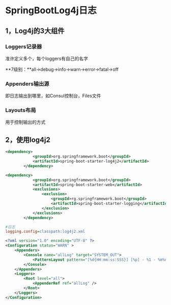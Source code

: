 # SpringBootLog4j日志

## 1，Log4j的3大组件

### Loggers记录器

准许定义多个，每个loggers有自己的名字

**7级别：**all->debug->info->warn->error->fatal->off 

### Appenders输出源

即日志输出到哪里，如Consul控制台，Files文件

### Layouts布局

用于控制输出的方式

## 2，使用log4j2

```xml
<dependency>
            <groupId>org.springframework.boot</groupId>
            <artifactId>spring-boot-starter-log4j2</artifactId>
        </dependency>

<dependency>
            <groupId>org.springframework.boot</groupId>
            <artifactId>spring-boot-starter-web</artifactId>
            <exclusions>
                <exclusion>
                    <groupId>rg.springframework.boot</groupId>
                    <artifactId>spring-boot-starter-logging</artifactId>
                </exclusion>
            </exclusions>
        </dependency>
```

```ini
#日志
logging.config=classpath:log4j2.xml
```



```xml
<?xml version="1.0" encoding="UTF-8" ?>
<Configuration status="WARN" >
    <Appenders>
        <Console name="allLog" target="SYSTEM_OUT">
            <PatternLayout pattern="[%d{HH:mm:ss:SSS}] [%p] - %1 - %m%n" />
        </Console>
    </Appenders>
    <Loggers>
        <Root level="all">
            <AppenderRef ref="allLog" />
        </Root>
    </Loggers>
</Configuration>
```

